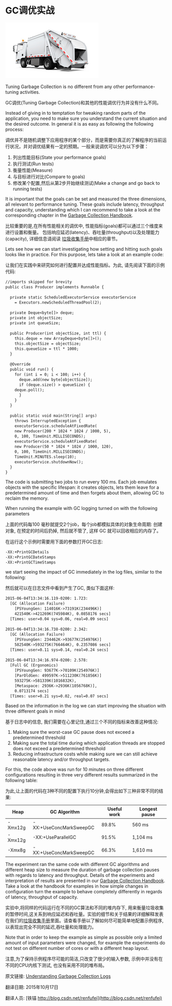GC调优实战
==

![](garbage-collection.jpeg)

Tuning Garbage Collection is no different from any other performance-tuning activities.

GC调优(Tuning Garbage Collection)和其他的性能调优行为并没有什么不同。

Instead of giving in to temptation for tweaking random parts of the application, you need to make sure you understand the current situation and the desired outcome. In general it is as easy as following the following process:

调优并不是随机调整下应用程序的某个部分，而是需要你真正的了解程序的当前运行状况，并对调优结果有一定的预期。一般来说调优可以分为以下步骤：


1. 列出性能目标(State your performance goals)
2. 执行测试(Run tests)
3. 衡量性能(Measure)
4. 与目标进行对比(Compare to goals)
5. 修改某个配置,然后从第2步开始继续测试(Make a change and go back to running tests)


It is important that the goals can be set and measured the three dimensions, all relevant to performance tuning. These goals include latency, throughput and capacity, understanding which I can recommend to take a look at the corresponding chapter in the [Garbage Collection Handbook](https://plumbr.eu/handbook/gc-tuning#throughput-vs-latency-vs-capacity).


比较重要的是,在所有性能相关的调优中, 性能指标(goals)都可以通过三个维度来进行设置和衡量。 包括响应延迟(latency)、吞吐量(throughput)以及处理能力(capacity), 详细信息请阅读 [垃圾收集手册](https://plumbr.eu/handbook/gc-tuning#throughput-vs-latency-vs-capacity)中相应的章节。


Lets see how we can start investigating how setting and hitting such goals looks like in practice. For this purpose, lets take a look at an example code:


让我们在实践中来研究如何进行配置并达成性能指标。为此, 请先阅读下面的示例代码:



	//imports skipped for brevity
	public class Producer implements Runnable {

	  private static ScheduledExecutorService executorService 
		= Executors.newScheduledThreadPool(2);

	  private Deque<byte[]> deque;
	  private int objectSize;
	  private int queueSize;

	  public Producer(int objectSize, int ttl) {
	    this.deque = new ArrayDeque<byte[]>();
	    this.objectSize = objectSize;
	    this.queueSize = ttl * 1000;
	  }

	  @Override
	  public void run() {
	    for (int i = 0; i < 100; i++) {
	      deque.add(new byte[objectSize]);
	      if (deque.size() > queueSize) {
		deque.poll();
	      }
	    }
	  }

	  public static void main(String[] args) 
		throws InterruptedException {
	    executorService.scheduleAtFixedRate(
		new Producer(200 * 1024 * 1024 / 1000, 5),
		0, 100, TimeUnit.MILLISECONDS);
	    executorService.scheduleAtFixedRate(
		new Producer(50 * 1024 * 1024 / 1000, 120),
		0, 100, TimeUnit.MILLISECONDS);
	    TimeUnit.MINUTES.sleep(10);
	    executorService.shutdownNow();
	  }
	}

The code is submitting two jobs to run every 100 ms. Each job emulates objects with the specific lifespan: it creates objects, lets them leave for a predetermined amount of time and then forgets about them, allowing GC to reclaim the memory.

When running the example with GC logging turned on with the following parameters

上面的代码每100 毫秒就提交2个job，每个job都模拟具体的对象生命周期: 创建对象, 在预定的时间后扔掉, 然后就不管了, 这样 GC 就可以回收相应的内存了。

在运行这个示例时需要用下面的参数打开GC日志:


	-XX:+PrintGCDetails
	-XX:+PrintGCDateStamps
	-XX:+PrintGCTimeStamps

we start seeing the impact of GC immediately in the log files, similar to the following:

然后就可以在日志文件中看到产生了GC, 类似下面这样:


	2015-06-04T13:34:16.119-0200: 1.723: 
	  [GC (Allocation Failure) 
	    [PSYoungGen: 114016K->73191K(234496K)] 
	    421540K->421269K(745984K), 0.0858176 secs]
	  [Times: user=0.04 sys=0.06, real=0.09 secs] 
	
	2015-06-04T13:34:16.738-0200: 2.342: 
	  [GC (Allocation Failure) 
	    [PSYoungGen: 234462K->93677K(254976K)]
	    582540K->593275K(766464K), 0.2357086 secs]
	  [Times: user=0.11 sys=0.14, real=0.24 secs] 
	
	2015-06-04T13:34:16.974-0200: 2.578: 
	  [Full GC (Ergonomics) 
	    [PSYoungGen: 93677K->70109K(254976K)]
	    [ParOldGen: 499597K->511230K(761856K)]
	    593275K->581339K(1016832K),
	    [Metaspace: 2936K->2936K(1056768K)],
	    0.0713174 secs]
	  [Times: user=0.21 sys=0.02, real=0.07 secs]


Based on the information in the log we can start improving the situation with three different goals in mind


基于日志中的信息, 我们需要在心里记住,通过三个不同的指标来改善这种情况:


1. Making sure the worst-case GC pause does not exceed a predetermined threshold
1. Making sure the total time during which application threads are stopped does not exceed a predetermined threshold
1. Reducing infrastructure costs while making sure we can still achieve reasonable latency and/or throughput targets.

For this, the code above was run for 10 minutes on three different configurations resulting in three very different results summarized in the following table:

为此,让上面的代码在3种不同的配置下执行10分钟,会得出如下三种非常不同的结果:


<table class="data compact">
<thead>
<tr>
<th><b>Heap</b></th>
<th><b>GC Algorithm</b></th>
<th><b>Useful work</b></th>
<th><b>Longest pause</b></th>
</tr>
</thead>
<tbody>
<tr>
<td>-Xmx12g</td>
<td>-XX:+UseConcMarkSweepGC</td>
<td>89.8%</td>
<td>560 ms</td>
</tr>
<tr>
<td>-Xmx12g</td>
<td>-XX:+UseParallelGC</td>
<td>91.5%</td>
<td>1,104 ms</td>
</tr>
<tr>
<td>-Xmx8g</td>
<td>-XX:+UseConcMarkSweepGC</td>
<td>66.3%</td>
<td>1,610 ms</td>
</tr>
</tbody>
</table>


The experiment ran the same code with different GC algorithms and different heap size to measure the duration of garbage collection pauses with regards to latency and throughput. Details of the experiments and interpretation of results are presented in our [Garbage Collection Handbook](https://plumbr.eu/handbook/gc-tuning#tuning-for-latency). Take a look at the handbook for examples in how simple changes in configuration turn the example to behave completely differently in regards of latency, throughput of capacity.

实验中,将同样的代码运行在不同的GC算法和不同的堆内存下, 用来衡量垃圾收集的暂停时间,这关系到响应延迟和吞吐量。实验的细节和关于结果的详细解释发表在我们的[垃圾收集手册](https://plumbr.eu/handbook/gc-tuning#tuning-for-latency)里面。请查看手册以了解如何尽可能简单地配置示例程序,以表现出完全不同的延迟,吞吐量和处理能力。

Note that in order to keep the example as simple as possible only a limited amount of input parameters were changed, for example the experiments do not test on different number of cores or with a different heap layout.

注意,为了保持示例程序尽可能的简洁,只改变了很少的输入参数, 示例中并没有在不同的CPU内核下测试, 也没有采用不同的堆布局。



原文链接: [Understanding Garbage Collection Logs](https://plumbr.eu/blog/garbage-collection/understanding-garbage-collection-logs)

翻译日期: 2015年10月17日

翻译人员: [铁锚 http://blog.csdn.net/renfufei](http://blog.csdn.net/renfufei)
